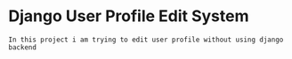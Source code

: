 # Django User Profile Edit System
```
In this project i am trying to edit user profile without using django backend
```
